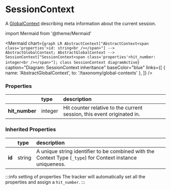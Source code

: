 # SessionContext

A [GlobalContext](/taxonomy/reference/global-contexts/overview.md) describing meta information about the current session.

import Mermaid from '@theme/Mermaid'

<Mermaid chart={`
    graph LR
      AbstractContext["AbstractContext<span class='properties'>id: string<br /></span>"] --> AbstractGlobalContext;
      AbstractGlobalContext -->       SessionContext["SessionContext<span class='properties'>hit_number: integer<br /></span>"];
    class SessionContext diagramActive
  `}
  caption="Diagram: SessionContext inheritance"
  baseColor="blue"
  links={[
{ name: 'AbstractGlobalContext', to: '/taxonomy/global-contexts' },   ]}
/>

### Properties

|                 | type    | description                                                            |
|:----------------|:--------|:-----------------------------------------------------------------------|
| **hit\_number** | integer | Hit counter relative to the current session, this event originated in. |
### Inherited Properties

|        | type   | description                                                                                                |
|:-------|:-------|:-----------------------------------------------------------------------------------------------------------|
| **id** | string | A unique string identifier to be combined with the Context Type (`_type`) for Context instance uniqueness. |

:::info setting of properties
The tracker will automatically set all the properties and assign a `hit_number`.
:::
